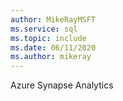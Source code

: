 ```yaml
---
author: MikeRayMSFT
ms.service: sql
ms.topic: include
ms.date: 06/11/2020
ms.author: mikeray
---
```


Azure Synapse Analytics